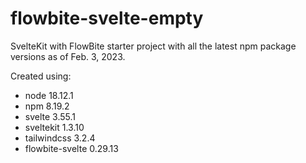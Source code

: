 # flowbite-svelte-empty

SvelteKit with FlowBite starter project with all the latest npm package versions as of Feb. 3, 2023.

Created using:
- node 18.12.1
- npm 8.19.2
- svelte 3.55.1
- sveltekit 1.3.10
- tailwindcss 3.2.4
- flowbite-svelte 0.29.13